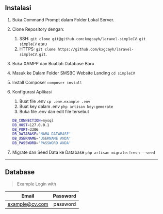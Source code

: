 <!-- INSTALASI -->

## Instalasi

1. Buka Command Prompt dalam Folder Lokal Server.
2. Clone Repository dengan:
    1. SSH: `git clone git@github.com:kxgcayh/laravel-simpleCV.git simpleCV` atau
    2. HTTPS: `git clone https://github.com/kxgcayh/laravel-simpleCV.git`.
3. Buka XAMPP dan Buatlah Database Baru
4. Masuk ke Dalam Folder SMSBC Website Landing `cd simpleCV`
5. Install Composer `composer install`
6. Konfigurasi Aplikasi
    1. Buat file .env `cp .env.example .env`
    2. Buat key dalam .env `php artisan key:generate`
    3. Buka file .env dan edit file tersebut
    ```sh
    DB_CONNECTION=mysql
    DB_HOST=127.0.0.1
    DB_PORT=3306
    DB_DATABASE='NAMA DATABASE'
    DB_USERNAME='USERNAME ANDA'
    DB_PASSWORD='PASSWORD ANDA'
    ```

8. Migrate dan Seed Data ke Database `php artisan migrate:fresh --seed`

---

## Database
> Example Login with

|       Email       | Password |
| :---------------: | :------: |
| example@cv.com    | password |
